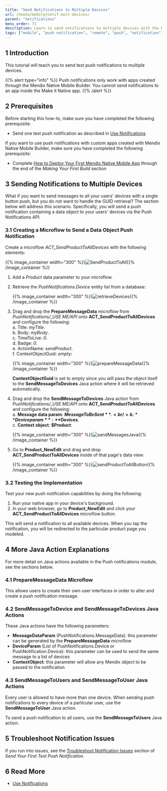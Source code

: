 ```yaml
---
title: "Send Notifications to Multiple Devices"
url: /howto/mobile/notif-mult-devices/
parent: "notifications"
menu_order: 71
description: Learn to send notifications to multiple devices with the Native Mobile Builder.
tags: ["mobile", "push notification", "remote", "push", "notification"]
---
```


## 1 Introduction

This tutorial will teach you to send test push notifications to multiple devices.

{{% alert type="info" %}}
Push notifications only work with apps created through the Mendix Native Mobile Builder. You cannot send notifications to an app inside the Make it Native app.
{{% /alert %}}

## 2 Prerequisites

Before starting this how-to, make sure you have completed the following prerequisite:

* Send one test push notification as described in [Use Notifications](notifications)

If you want to use push notifications with custom apps created with Mendix Native Mobile Builder, make sure you have completed the following prerequisite:

* Complete [How to Deploy Your First Mendix Native Mobile App](/howto/mobile/deploying-native-app) through the end of the *Making Your First Build* section

## 3 Sending Notifications to Multiple Devices

What if you want to send messages to all your users' devices with a single button push, but you do not want to handle the GUID retrieval? The section below will address this scenario. Specifically, you will send a push notification containing a data object to your users' devices via the Push Notifications API.

### 3.1 Creating a Microflow to Send a Data Object Push Notification 

Create a microflow *ACT_SendProductToAllDevices* with the following elements:

{{% image_container width="300" %}}![SendProductToAll](attachments/native-remote-push/modeler/SendProductToAll.png){{% /image_container %}}

1. Add a *Product* data parameter to your microflow.
2. Retrieve the *PushNotifications.Device* entity list from a database:

	{{% image_container width="300" %}}![retrieveDevices](attachments/native-remote-push/modeler/retrieveDevices.png){{% /image_container %}}
    
3. Drag and drop the **PrepareMessageData** microflow from *PushNotifications/_USE ME/API* onto **ACT_SendProductToAllDevices** and configure the following:<br />
	a. Title: *myTitle*.<br />
	b. Body: *myBody*.<br />
	c. TimeToLive: *0*.<br />
	d. Badge: *0*.<br />
	e. ActionName: *sendProduct*.<br />
	f. ContextObjectGuid: *empty*:
	
	{{% image_container width="300" %}}![prepareMessageData](attachments/native-remote-push/modeler/prepareMessageData.png){{% /image_container %}}

	**ContextObjectGuid** is set to empty since you will pass the object itself to the **SendMessageToDevices** Java action where it will be retrieved automatically. 

4. Drag and drop the **SendMessageToDevices** Java action from *PushNotifications/_USE ME/API* onto **ACT_SendProductToAllDevices** and configure the following:<br />
	a. **Message data param**: **$MessageToBeSent**.<br />
	b. **Device param**: **$Devices**.<br />
	c. **Context object**: **$Product**:
	
	{{% image_container width="300" %}}![sendMessagesJava](attachments/native-remote-push/modeler/sendMessagesJava.png){{% /image_container %}}
  
5. Go to **Product_NewEdit** and drag and drop **ACT_SendProductToAllDevices** inside of that page's data view:

	{{% image_container width="300" %}}![sendProductToAllButton](attachments/native-remote-push/modeler/sendProductToAllButton.png){{% /image_container %}}

### 3.2 Testing the Implementation

Test your new push notification capabilities by doing the following:

1. Run your native app in your device's background.
2. In your web browser, go to **Product_NewEdit** and click your **ACT_SendProductToAllDevices** microflow button. 

This will send a notification to all available devices. When you tap the notification, you will be redirected to the particular product page you modeled.

## 4 More Java Action Explanations

For more detail on Java actions available in the Push notifications module, see the sections below.

### 4.1 PrepareMessageData Microflow

This allows users to create their own user interfaces in order to alter and create a push notification message. 

### 4.2 SendMessageToDevice and SendMessageToDevices Java Actions

These Java actions have the following parameters:

* **MessageDataParam** (PushNotifications.MessageData): this parameter can be generated by the **PrepareMessageData** microflow
* **DeviceParam** (List of PushNotifications.Device or PushNotification.Device): this parameter can be used to send the same message to a list of devices
* **ContextObject**: this parameter will allow any Mendix object to be passed to the notification

### 4.3 SendMessageToUsers and SendMessageToUser Java Actions

Every user is allowed to have more than one device. When sending push notifications to every device of a particular user, use  the **SendMessageToUser** Java action.

To send a push notification to all users, use the **SendMessageToUsers** Java action.

## 5 Troubleshoot Notification Issues

If you run into issues, see the [Troubleshoot Notification Issues](notif-send-test#troubleshoot) section of *Send Your First Test Push Notification*.

## 6 Read More

* [Use Notifications](notifications)